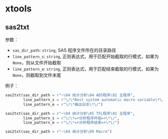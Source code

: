 # xtools

## sas2txt

参数：

- `sas_dir_path`: `string`, SAS 程序文件所在的目录路径
- `line_pattern_s`: `string`, 正则表达式，用于匹配开始截取的行模式，如果为 `None`，则从文件开始截取
- `line_pattern_e`: `string`, 正则表达式，用于匹配结束截取的行模式，如果为 `None`，则截取到文件末尾

例子：

```py
sas2txt(sas_dir_path = r"~\04 统计分析\04 ADS程序\01 主程序",
        line_pattern_s = r"\/\*Rest system automatic macro variable\*\/",
        line_pattern_e = r"\/\*输出日志\*\/")

sas2txt(sas_dir_path = r"~\04 统计分析\05 TFL程序\01 主程序",
        line_pattern_s = r"\/\*=+分析程序开始=+\*\/",
        line_pattern_e = r"\/\*=+分析程序结束=+\*\/")

sas2txt(sas_dir_path = r"~\04 统计分析\09 Macro")
```
